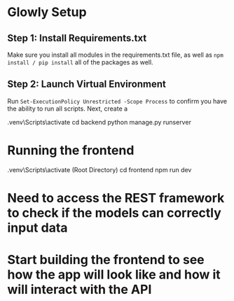 # Glowly Setup

## Step 1: Install Requirements.txt

Make sure you install all modules in the requirements.txt file, as well as `npm install / pip install` all of the packages as well.

## Step 2: Launch Virtual Environment

Run `Set-ExecutionPolicy Unrestricted -Scope Process` to confirm you have the ability to run all scripts. Next, create a 

.venv\Scripts\activate
cd backend 
python manage.py runserver

# Running the frontend

.venv\Scripts\activate    (Root Directory)
cd frontend
npm run dev

# Need to access the REST framework to check if the models can correctly input data 

# Start building the frontend to see how the app will look like and how it will interact with the API 

